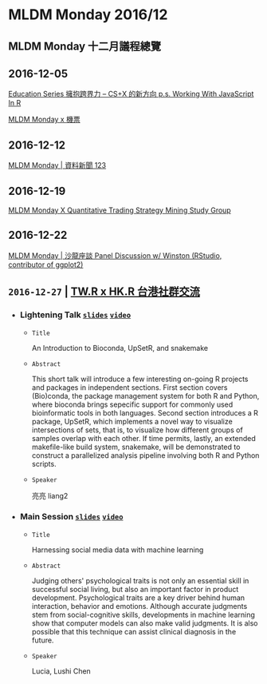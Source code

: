 # MLDM Monday 2016/12

MLDM Monday 十二月議程總覽
---

## 2016-12-05

[Education Series 擁抱跨界力 – CS+X 的新方向 p.s. Working With JavaScript In R](https://www.meetup.com/R-Ladies-Taipei/events/235551756/)

[MLDM Monday x 機票](https://www.meetup.com/Taiwan-R/events/235124874/)

## 2016-12-12

[MLDM Monday | 資料新聞 123](https://www.meetup.com/Taiwan-R/events/236109591/)

## 2016-12-19

[MLDM Monday X Quantitativ­e Trading Strategy Mining Study Group](https://www.meetup.com/Taiwan-R/events/234986439/)

## 2016-12-22

[MLDM Monday | 沙龍座談 Panel Discussion w/ Winston (RStudio, contributor­ of ggplot2)](https://www.meetup.com/Taiwan-R/events/236230384/)

## `2016-12-27` | [TW.R x HK.R 台港社群交流](https://www.meetup.com/Taiwan-R/events/236327688/)

  - ### Lightening Talk  [`slides`](https://blog.liang2.tw/2016Talk-Bioconda-UpSetR-Snakemake/) [`video`]()

    - `Title`

      An Introduction to Bioconda, UpSetR, and snakemake

    - `Abstract`

      This short talk will introduce a few interesting on-going R projects and packages in independent sections.  First section covers (Bio)conda, the package management system for both R and Python, where bioconda brings sepecific support for commonly used bioinformatic tools in both languages.  Second section introduces a R package, UpSetR, which implements a novel way to visualize intersections of sets, that is, to visualize how different groups of samples overlap with each other.  If time permits, lastly, an extended makefile-like build system, snakemake, will be demonstrated to construct a parallelized analysis pipeline involving both R and Python scripts.

    - `Speaker`

      亮亮 liang2

  - ### Main Session [`slides`](20161227_social-media.pdf) [`video`]()

    - `Title`

      Harnessing social media data with machine learning

    - `Abstract`

      Judging others' psychological traits is not only an essential skill in successful social living, but also an important factor in product development. Psychological traits are a key driver behind human interaction, behavior and emotions. Although accurate judgments stem from social-cognitive skills, developments in machine learning show that computer models can also make valid judgments. It is also possible that this technique can assist clinical diagnosis in the future.

    - `Speaker`

      Lucia, Lushi Chen
